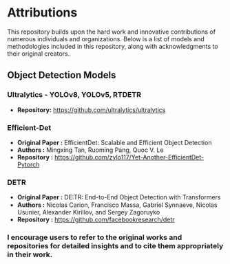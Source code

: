# Attributions
This repository builds upon the hard work and innovative contributions of numerous individuals and organizations. Below is a list of models and methodologies included in this repository, along with acknowledgments to their original creators.

## Object Detection Models

### Ultralytics - YOLOv8, YOLOv5, RTDETR

- **Repository:** https://github.com/ultralytics/ultralytics

### Efficient-Det

- **Original Paper :** EfficientDet: Scalable and Efficient Object Detection
- **Authors :** Mingxing Tan, Ruoming Pang, Quoc V. Le
- **Repository :** https://github.com/zylo117/Yet-Another-EfficientDet-Pytorch

### DETR

- **Original Paper :** DE⫶TR: End-to-End Object Detection with Transformers
- **Authors :** Nicolas Carion, Francisco Massa, Gabriel Synnaeve, Nicolas Usunier, Alexander Kirillov, and Sergey Zagoruyko
- **Repository :** https://github.com/facebookresearch/detr

### I encourage users to refer to the original works and repositories for detailed insights and to cite them appropriately in their work.